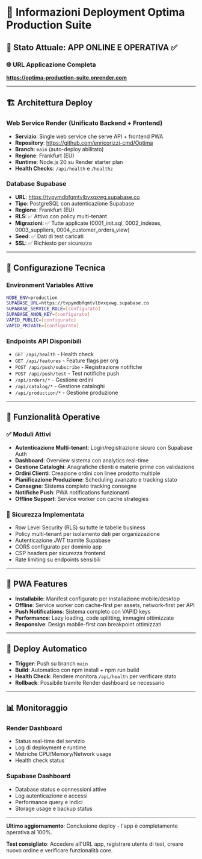 # 🚀 Informazioni Deployment Optima Production Suite

## 📍 Stato Attuale: APP ONLINE E OPERATIVA ✅

### 🌐 URL Applicazione Completa
**https://optima-production-suite.onrender.com**

---

## 🏗️ Architettura Deploy

### Web Service Render (Unificato Backend + Frontend)
- **Servizio**: Single web service che serve API + frontend PWA
- **Repository**: https://github.com/enricorizzi-cmd/Optima  
- **Branch**: `main` (auto-deploy abilitato)
- **Regione**: Frankfurt (EU)
- **Runtime**: Node.js 20 su Render starter plan
- **Health Checks**: `/api/health` e `/healthz`

### Database Supabase  
- **URL**: https://tvpymdbfqmtvlbvxqxwg.supabase.co
- **Tipo**: PostgreSQL con autenticazione Supabase
- **Regione**: Frankfurt (EU)
- **RLS**: ✅ Attivo con policy multi-tenant
- **Migrazioni**: ✅ Tutte applicate (0001_init.sql, 0002_indexes, 0003_suppliers, 0004_customer_orders_view)
- **Seed**: ✅ Dati di test caricati
- **SSL**: ✅ Richiesto per sicurezza

---

## 🔧 Configurazione Tecnica

### Environment Variables Attive
```bash
NODE_ENV=production
SUPABASE_URL=https://tvpymdbfqmtvlbvxqxwg.supabase.co
SUPABASE_SERVICE_ROLE=[configurato]
SUPABASE_ANON_KEY=[configurato] 
VAPID_PUBLIC=[configurato]
VAPID_PRIVATE=[configurato]
```

### Endpoints API Disponibili
- `GET /api/health` - Health check
- `GET /api/features` - Feature flags per org
- `POST /api/push/subscribe` - Registrazione notifiche
- `POST /api/push/test` - Test notifiche push
- `/api/orders/*` - Gestione ordini
- `/api/catalog/*` - Gestione cataloghi  
- `/api/production/*` - Gestione produzione

---

## 🎯 Funzionalità Operative

### ✅ Moduli Attivi
- **Autenticazione Multi-tenant**: Login/registrazione sicuro con Supabase Auth
- **Dashboard**: Overview sistema con analytics real-time
- **Gestione Cataloghi**: Anagrafiche clienti e materie prime con validazione
- **Ordini Clienti**: Creazione ordini con linee prodotto multiple
- **Pianificazione Produzione**: Scheduling avanzato e tracking stato
- **Consegne**: Sistema completo tracking consegne
- **Notifiche Push**: PWA notifications funzionanti
- **Offline Support**: Service worker con cache strategies

### 🔐 Sicurezza Implementata  
- Row Level Security (RLS) su tutte le tabelle business
- Policy multi-tenant per isolamento dati per organizzazione
- Autenticazione JWT tramite Supabase
- CORS configurato per dominio app
- CSP headers per sicurezza frontend
- Rate limiting su endpoints sensibili

---

## 📱 PWA Features

- **Installabile**: Manifest configurato per installazione mobile/desktop  
- **Offline**: Service worker con cache-first per assets, network-first per API
- **Push Notifications**: Sistema completo con VAPID keys
- **Performance**: Lazy loading, code splitting, immagini ottimizzate
- **Responsive**: Design mobile-first con breakpoint ottimizzati

---

## 🔄 Deploy Automatico

- **Trigger**: Push su branch `main`
- **Build**: Automatico con npm install + npm run build  
- **Health Check**: Rendere monitora `/api/health` per verificare stato
- **Rollback**: Possibile tramite Render dashboard se necessario

---

## 📊 Monitoraggio

### Render Dashboard
- Status real-time del servizio
- Log di deployment e runtime
- Metriche CPU/Memory/Network usage
- Health check status

### Supabase Dashboard  
- Database status e connessioni attive
- Log autenticazione e accessi
- Performance query e indici
- Storage usage e backup status

---

**Ultimo aggiornamento**: Conclusione deploy - l'app è completamente operativa al 100%.

**Test consigliato**: Accedere all'URL app, registrare utente di test, creare nuovo ordine e verificare funzionalità core.

